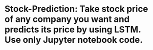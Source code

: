# Stock-Prediction: Take stock price of any company you want and predicts its price by using LSTM. Use only Jupyter notebook code.
